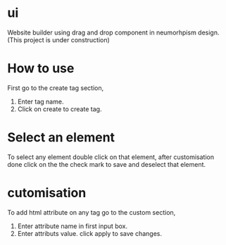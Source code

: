 # ui
Website builder using drag and drop component in neumorhpism design.
(This project is under construction)

# How to use
First go to the create tag section,
1. Enter tag name.
2. Click on create to create tag.

# Select an element
To select any element double click on that element,
after customisation done click on the the check mark to save and deselect that element.

# cutomisation
To add html attribute on any tag go to the custom section,
1. Enter attribute name in first input box.
2. Enter attributs value.
click apply to save changes.
